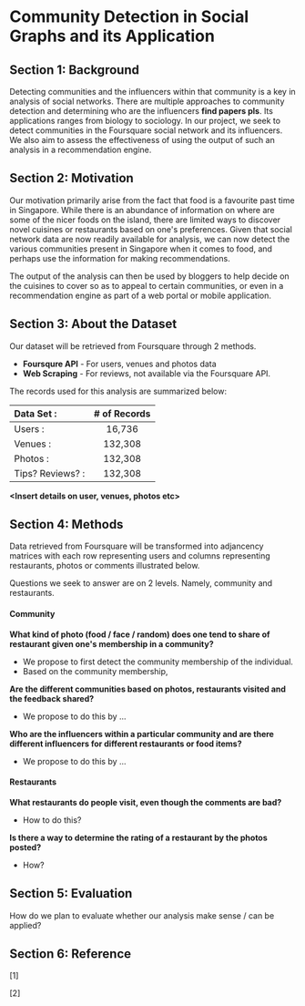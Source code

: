 # Community Detection in Social Graphs and its Application 

## Section 1: Background

Detecting communities and the influencers within that community is a key in analysis of social networks. There are multiple approaches to community detection and determining who are the influencers **find papers pls**. Its applications ranges from biology to sociology. In our project, we seek to detect communities in the Foursquare social network and its influencers. We also aim to assess the effectiveness of using the output of such an analysis in a recommendation engine. 

## Section 2: Motivation

Our motivation primarily arise from the fact that food is a favourite past time in Singapore. While there is an abundance of information on where are some of the nicer foods on the island, there are limited ways to discover novel cuisines or restaurants based on one's preferences. Given that social network data are now readily available for analysis, we can now detect the various communities present in Singapore when it comes to food, and perhaps use the information for making recommendations.
 
 The output of the analysis can then be used by bloggers to help decide on the cuisines to cover so as to appeal to certain communities, or even in a recommendation engine as part of a web portal or mobile application.  

## Section 3: About the Dataset

Our dataset will be retrieved from Foursquare through 2 methods. 

* **Foursqure API** - For users, venues and photos data
* **Web Scraping** - For reviews, not available via the Foursquare API. 

The records used for this analysis are summarized below:

| Data Set :                | # of Records|
| :-------------|:-------------:|
| Users : | 16,736|
| Venues : |132,308  |
| Photos : |132,308  |
| Tips? Reviews? : |132,308  |

**<Insert details on user, venues, photos etc>**

## Section 4: Methods 

Data retrieved from Foursquare will be transformed into adjancency matrices with each row representing users and columns representing restaurants, photos or comments illustrated below. 





Questions we seek to answer are on 2 levels. Namely, community and restaurants.  

#### Community
**What kind of photo (food / face / random) does one tend to share of restaurant given one's membership in a community?**
* We propose to first detect the community membership of the individual. 
* Based on the community membership, 

**Are the different communities based on photos, restaurants visited and the feedback shared?**
* We propose to do this by ...

**Who are the influencers within a particular community and are there different influencers for different restaurants or food items?**
* We propose to do this by ...

#### Restaurants 

**What restaurants do people visit, even though the comments are bad?**
* How to do this?

**Is there a way to determine the rating of a restaurant by the photos posted?**
* How?

## Section 5: Evaluation 

How do we plan to evaluate whether our analysis make sense / can be applied?

## Section 6: Reference
[1] 

[2]


